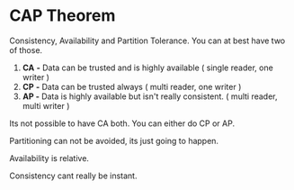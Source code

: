 # CAP Theorem



Consistency, Availability and Partition Tolerance. You can at best have two of those.

1. **CA** **-** Data can be trusted and is highly available ( single reader, one writer )
2. **CP** **-** Data can be trusted always ( multi reader, one writer )
3. **AP -** Data is highly available but isn't really consistent. ( multi reader, multi writer )

Its not possible to have CA both. You can either do CP or AP.

Partitioning can not be avoided, its just going to happen.

Availability is relative.

Consistency cant really be instant.
